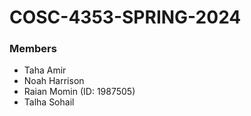 # COSC-4353-SPRING-2024

### Members
- Taha Amir
- Noah Harrison
- Raian Momin (ID: 1987505)
- Talha Sohail
